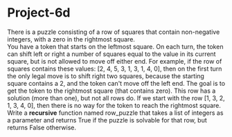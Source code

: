 # Project-6d

There is a puzzle consisting of a row of squares that contain non-negative integers, with a zero in the rightmost square.  
You have a token that starts on the leftmost square.  On each turn, the token can shift left or right a number of squares equal to the value in its current square, but is not allowed to move off either end.  For example, if the row of squares contains these values: [2, 4, 5, 3, 1, 3, 1, 4, 0], then on the first turn the only legal move is to shift right two squares, because the starting square contains a 2, and the token can't move off the left end.  The goal is to get the token to the rightmost square (that contains zero).  This row has a solution (more than one), but not all rows do.  If we start with the row [1, 3, 2, 1, 3, 4, 0], then there is no way for the token to reach the rightmost square.  Write a **recursive** function named row_puzzle that takes a list of integers as a parameter and returns True if the puzzle is solvable for that row, but returns False otherwise.

